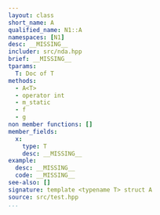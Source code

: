 ```yaml
---
layout: class
short_name: A
qualified_name: N1::A
namespaces: [N1]
desc: __MISSING__
includer: src/nda.hpp
brief: __MISSING__
tparams:
  T: Doc of T
methods:
  - A<T>
  - operator int
  - m_static
  - f
  - g
non member functions: []
member_fields:
  x:
    type: T
    desc: __MISSING__
example:
  desc: __MISSING__
  code: __MISSING__
see-also: []
signature: template <typename T> struct A
source: src/test.hpp
...
```


